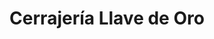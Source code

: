 ---
title: "Cerrajería Llave de Oro"
url: /monterrey/cerrajeria-llave-de-oro/
shop: Schlüsseldienst
---